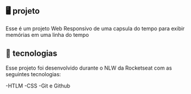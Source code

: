 ## 🖥️ projeto
Esse é um projeto Web Responsivo de uma capsula do tempo para exibir memórias em uma linha do tempo

## 🚀 tecnologias
Esse projeto foi desenvolvido durante o NLW da Rocketseat com as seguintes tecnologias:

-HTLM
-CSS
-Git e Github

